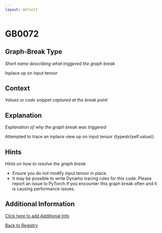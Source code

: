 ```yaml
---
layout: default
---
```

# GB0072

## Graph-Break Type
*Short name describing what triggered the graph break*

Inplace op on input tensor

## Context
*Values or code snippet captured at the break point*



## Explanation
*Explanation of why the graph break was triggered*

Attempted to trace an inplace view op on input tensor {typestr(self.value)}.

## Hints
*Hints on how to resolve the graph break*

- Ensure you do not modify input tensor in place.
- It may be possible to write Dynamo tracing rules for this code. Please report an issue to PyTorch if you encounter this graph break often and it is causing performance issues.


## Additional Information

<!-- ADDITIONAL INFORMATION START - Add custom information below this line -->

<!-- ADDITIONAL INFORMATION END -->


[Click here to add Additional Info](https://github.com/pytorch-labs/compile-graph-break-site/edit/main/docs/gb/gb0072.md)

[Back to Registry](../index.html)

